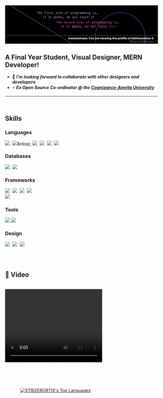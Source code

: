 ![](/assets/Banner.png)

## A Final Year Student, Visual Designer, MERN Developer!

- 📰 <i><b>I’m looking forward to collaborate with other designers and developers</b></i>
- ⚡ <i><b>Ex Open Source Co-ordinator @ the [Cognizance-Amrita University][cognizance]  </b></i>

<hr>
<br>

<!-- SKILLS -->

## Skills

### Languages
[<img src="https://img.shields.io/badge/JavaScript-F7DF1E?style=for-the-badge&logo=javascript&logoColor=black">](https://developer.mozilla.org/en-US/docs/Web/JavaScript)&nbsp;
[<img src="https://img.shields.io/badge/C-00599C?style=for-the-badge&logo=c&logoColor=white">](https://en.wikipedia.org/wiki/C_(programming_language))&nbsp;
[<img src="https://img.shields.io/badge/C%2B%2B-00599C?style=for-the-badge&logo=c%2B%2B&logoColor=white">](https://en.wikipedia.org/wiki/C%2B%2B)&nbsp;
[<img src="https://img.shields.io/badge/Python-14354C?style=for-the-badge&logo=python&logoColor=white">](https://www.python.org/)&nbsp; 
[<img src="https://img.shields.io/badge/Java-ED8B00?style=for-the-badge&logo=java&logoColor=white">](https://www.java.com/en/)&nbsp;
[<img src="https://img.shields.io/badge/Haskell-5D4F85?style=for-the-badge&logo=haskell&logoColor=white">](https://www.haskell.org/)

### Databases 
[<img src="https://img.shields.io/badge/MySQL-00000F?style=for-the-badge&logo=mysql&logoColor=white">](https://www.mysql.com/)&nbsp;
[<img src="https://img.shields.io/badge/MongoDB-4EA94B?style=for-the-badge&logo=mongodb&logoColor=white">](https://www.mongodb.com/)

### Frameworks
[<img src="https://img.shields.io/badge/Node.js-339933?style=for-the-badge&logo=nodedotjs&logoColor=white">](https://nodejs.org/en/)&nbsp;
[<img src="https://img.shields.io/badge/Express.js-000000?style=for-the-badge&logo=express&logoColor=white">](https://expressjs.com/)&nbsp;
[<img src="https://img.shields.io/badge/React-20232A?style=for-the-badge&logo=react&logoColor=61DAFB">](https://reactjs.org/)&nbsp;
[<img src="https://img.shields.io/badge/Django-092E20?style=for-the-badge&logo=django&logoColor=white">](https://www.djangoproject.com/)&nbsp;  
[<img src="https://img.shields.io/badge/Flask-000000?style=for-the-badge&logo=flask&logoColor=white">](https://flask.palletsprojects.com/)

### Tools
[<img src="https://img.shields.io/badge/TensorFlow-FF6F00?style=for-the-badge&logo=TensorFlow&logoColor=white">](https://www.tensorflow.org/)
[<img src="https://img.shields.io/badge/apache_hadoop-66CCFF?style=for-the-badge&logo=apachehadoop&logoColor=white">](https://hadoop.apache.org/) 
  
### Design
[<img src="https://img.shields.io/badge/Figma-F24E1E?style=for-the-badge&logo=figma&logoColor=white">](https://www.figma.com/)&nbsp; 
[<img src="https://img.shields.io/badge/Canva-%2300C4CC.svg?&style=for-the-badge&logo=Canva&logoColor=white">](https://www.canva.com/)&nbsp;
[<img src="https://img.shields.io/badge/Adobe%20XD-470137?style=for-the-badge&logo=Adobe%20XD&logoColor=#FF61F6">](https://www.adobe.com/products/xd.html) 


<br>
<br>

## :movie_camera: Video</summary>
  
<br/>

<video width="320" height="240" controls autoplay>
  <source src="assets/unwrapped-STRIZERORTIX.mp4" type="video/mp4">
</video>

<br>
<br>

<p>
    <a href="https://github.com/SubhamRaoniar28/github-readme-stats"><img alt="STRIZERORTIX's Top Languages" style="margin:50px" src="https://github-readme-stats.vercel.app/api/top-langs/?username=STRIZERORTIX&langs_count=5&theme=midnight-purple&hide_border=true/"></a>
</p>
</span>
<br>




[cognizance]:https://cognizance-amrita.in/
